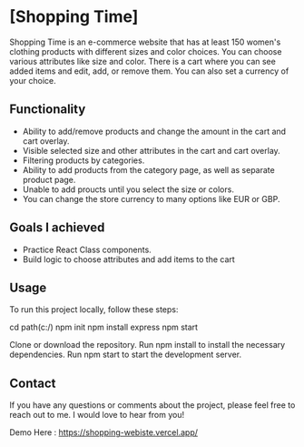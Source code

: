 
# [Shopping Time]
Shopping Time is an e-commerce website that has at least 150 women's clothing products with different sizes and color choices. You can choose various attributes like size and color. There is a cart where you can see added items and edit, add, or remove them. You can also set a currency of your choice.

## Functionality
- Ability to add/remove products and change the amount in the cart and cart overlay.
- Visible selected size and other attributes in the cart and cart overlay.
- Filtering products by categories.
- Ability to add products from the category page, as well as separate product page.
- Unable to add proucts until you select the size or colors.
- You can change the store currency to many options like EUR or GBP.

## Goals I achieved
- Practice React Class components.
- Build logic to choose attributes and add items to the cart

## Usage
To run this project locally, follow these steps:


cd path(c:/)
npm init
npm install express
npm start 


Clone or download the repository.
Run npm install to install the necessary dependencies.
Run npm start to start the development server.


## Contact
If you have any questions or comments about the project, please feel free to reach out to me. I would love to hear from you!

Demo Here : https://shopping-webiste.vercel.app/

